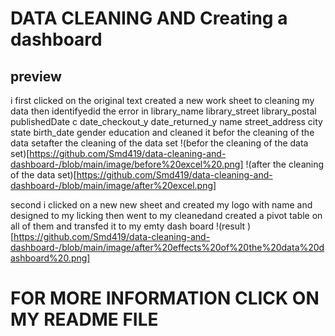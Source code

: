 # DATA CLEANING AND Creating a dashboard

## preview
i first clicked on the original text created a new work sheet to cleaning my data then identifyedid the error in library_name 
library_street 
library_postal publishedDate c date_checkout_y date_returned_y name street_address city state birth_date gender education and cleaned
 it befor the cleaning of the data setafter the cleaning of the data set
!(befor the cleaning of the data set)[https://github.com/Smd419/data-cleaning-and-dashboard-/blob/main/image/before%20excel%20.png]
!(after the cleaning of the data set)[https://github.com/Smd419/data-cleaning-and-dashboard-/blob/main/image/after%20excel.png]

second i clicked on a new new sheet and created my logo with  name and designed to my licking then went to my cleanedand created a
 pivot table
on all of them and transfed it to my emty dash board 
!(result )[https://github.com/Smd419/data-cleaning-and-dashboard-/blob/main/image/after%20effects%20of%20the%20data%20dashboard%20.png]
 #         FOR MORE INFORMATION CLICK ON MY README FILE
